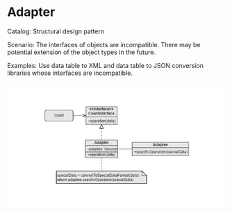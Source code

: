 Adapter
===
Catalog: Structural design pattern

Scenario: The interfaces of objects are incompatible. There may be potential extension of the object types in the future.

Examples: Use data table to XML and data table to JSON conversion libraries whose interfaces are incompatible.

![UML](UML.jpg)
